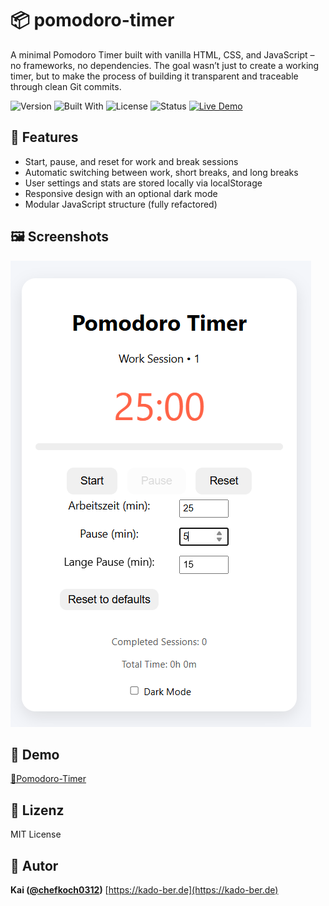 # **📦 pomodoro-timer**

A minimal Pomodoro Timer built with vanilla HTML, CSS, and JavaScript – no frameworks, no dependencies.
The goal wasn’t just to create a working timer, but to make the process of building it transparent and traceable through clean Git commits.

![Version](https://img.shields.io/badge/version-1.0.0-blue)
![Built With](https://img.shields.io/badge/built_with-HTML%20%7C%20CSS%20%7C%20JavaScript-orange)
![License](https://img.shields.io/badge/license-MIT-green)
![Status](https://img.shields.io/badge/status-active-success)
[![Live Demo](https://img.shields.io/badge/demo-online-blueviolet)](https://kado-ber.de/pomodoro/index.html)


## **🚀 Features**

- Start, pause, and reset for work and break sessions
- Automatic switching between work, short breaks, and long breaks
- User settings and stats are stored locally via localStorage
- Responsive design with an optional dark mode
- Modular JavaScript structure (fully refactored)

## **🖼️ Screenshots**

![Screenshot](./screenshot.png)

## **🔗 Demo**

[🔗Pomodoro-Timer](https://kado-ber.de/pomodoro/index.html)

## **🧾 Lizenz**

MIT License

## **👤 Autor**

**Kai ([@chefkoch0312](https://github.com/chefkoch0312))**
[https://kado-ber.de](https://kado-ber.de)

